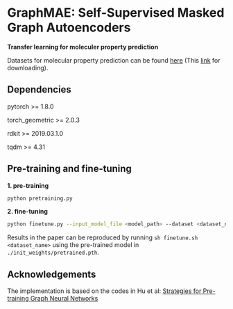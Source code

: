 <h1> GraphMAE: Self-Supervised Masked Graph Autoencoders</h1>

**Transfer learning for moleculer property prediction**

Datasets for molecular property prediction can be found [here](https://github.com/snap-stanford/pretrain-gnns#dataset-download) (This [link](http://snap.stanford.edu/gnn-pretrain/data/chem_dataset.zip) for downloading).

<h2> Dependencies </h2>

pytorch >= 1.8.0

torch_geometric >= 2.0.3

rdkit >= 2019.03.1.0

tqdm >= 4.31

<h2> Pre-training and fine-tuning </h2>

**1. pre-training**

```bash
python pretraining.py
```

**2. fine-tuning**

```bash
python finetune.py --input_model_file <model_path> --dataset <dataset_name>
```

Results in the paper can be reproduced by running `sh finetune.sh <dataset_name>` using the pre-trained model in `./init_weights/pretrained.pth`.



<h2>Acknowledgements</h2>

The implementation is based on the codes in Hu et al: [Strategies for Pre-training Graph Neural Networks](https://github.com/snap-stanford/pretrain-gnns)
